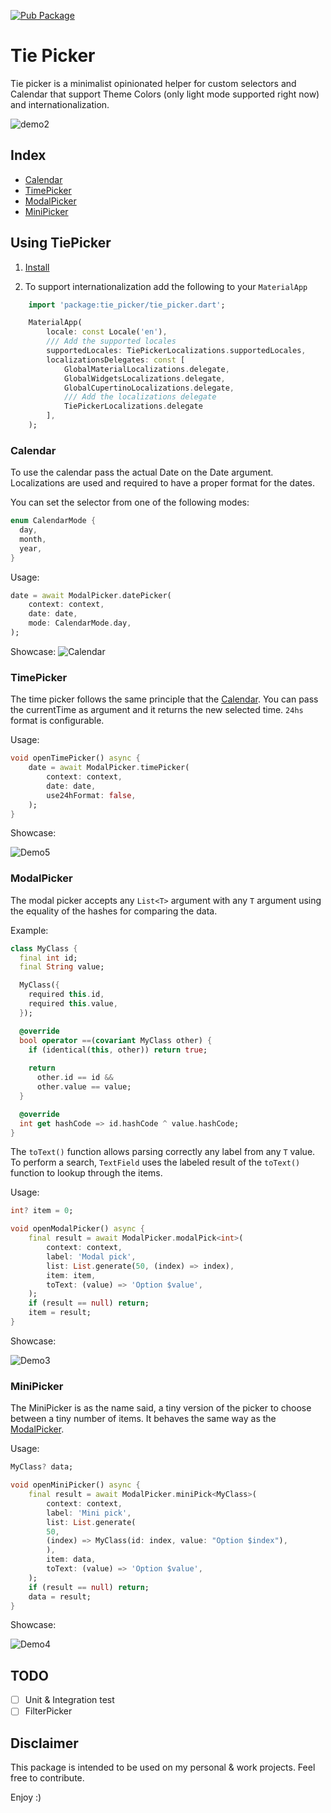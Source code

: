 [![Pub Package](https://img.shields.io/pub/v/tie_picker.svg)](https://pub.dev/packages/tie_picker)

# Tie Picker

Tie picker is a minimalist opinionated helper for custom selectors and Calendar that support Theme Colors (only light mode supported right now) and internationalization.

![demo2](https://github.com/unacorbatanegra/tie_picker/assets/44511181/95efe503-0f0e-48e8-befc-f3e1e793ec7c)

## Index

- [Calendar](#calendar)
- [TimePicker](#timepicker)
- [ModalPicker](#modalpicker)
- [MiniPicker](#minipicker)

## Using TiePicker

1. [Install](https://pub.dev/packages/tie_picker/install)

2. To support internationalization add the following to your `MaterialApp`

```dart
    import 'package:tie_picker/tie_picker.dart';
```

```dart
    MaterialApp(
        locale: const Locale('en'),
        /// Add the supported locales
        supportedLocales: TiePickerLocalizations.supportedLocales,
        localizationsDelegates: const [
            GlobalMaterialLocalizations.delegate,
            GlobalWidgetsLocalizations.delegate,
            GlobalCupertinoLocalizations.delegate,
            /// Add the localizations delegate
            TiePickerLocalizations.delegate
        ],
    );
```

### Calendar

To use the calendar pass the actual Date on the Date argument. Localizations are used and required to have a proper format for the dates.

You can set the selector from one of the following modes:

``` dart
enum CalendarMode {
  day,
  month,
  year,
}
```

Usage:

```dart
date = await ModalPicker.datePicker(
    context: context,
    date: date,
    mode: CalendarMode.day,
);

```

Showcase:
![Calendar](https://github.com/unacorbatanegra/tie_picker/assets/44511181/dc57aa0a-303a-4f1f-b600-f812d9bde7d1)

### TimePicker

The time picker follows the same principle that the [Calendar](#calendar). You can pass the currentTime as argument and it returns the new selected time. `24hs` format is configurable.

Usage:

```dart
void openTimePicker() async {
    date = await ModalPicker.timePicker(
        context: context,
        date: date,
        use24hFormat: false,
    );
}
```

Showcase:

![Demo5](https://github.com/unacorbatanegra/tie_picker/assets/44511181/8ebf41bd-a179-45af-94e7-f6f0e29dd17b)

### ModalPicker

The modal picker accepts any `List<T>` argument with any `T` argument using the equality of the hashes for comparing the data.

Example:

```dart
class MyClass {
  final int id;
  final String value;

  MyClass({
    required this.id,
    required this.value,
  });

  @override
  bool operator ==(covariant MyClass other) {
    if (identical(this, other)) return true;
  
    return 
      other.id == id &&
      other.value == value;
  }

  @override
  int get hashCode => id.hashCode ^ value.hashCode;
}

```

The `toText()` function allows parsing correctly any label from any `T` value. To perform a search, `TextField` uses the labeled result of the `toText()` function to lookup through the items.

Usage:

```dart
int? item = 0;

void openModalPicker() async {
    final result = await ModalPicker.modalPick<int>(
        context: context,
        label: 'Modal pick',
        list: List.generate(50, (index) => index),
        item: item,
        toText: (value) => 'Option $value',
    );
    if (result == null) return;
    item = result;
}
```

Showcase:

![Demo3](https://github.com/unacorbatanegra/tie_picker/assets/44511181/5e75d1be-a218-448b-82fd-13343d70d1c5)

### MiniPicker

The MiniPicker is as the name said, a tiny version of the picker to choose between a tiny number of items. It behaves the same way as the [ModalPicker](#modalpicker).

Usage:

```dart
MyClass? data;

void openMiniPicker() async {
    final result = await ModalPicker.miniPick<MyClass>(
        context: context,
        label: 'Mini pick',
        list: List.generate(
        50,
        (index) => MyClass(id: index, value: "Option $index"),
        ),
        item: data,
        toText: (value) => 'Option $value',
    );
    if (result == null) return;
    data = result;
}
```

Showcase:

![Demo4](https://github.com/unacorbatanegra/tie_picker/assets/44511181/2a596b6b-f35e-4cd7-beaf-ea96684046f2)

## TODO

- [ ] Unit & Integration test
- [ ] FilterPicker

## Disclaimer

This package is intended to be used on my personal & work projects. Feel free to contribute.

Enjoy :)
